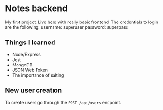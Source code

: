 # Notes backend

My first project. Live [here](https://level-one-notes.herokuapp.com/) with really basic frontend.
The credentials to login are the following:
username: superuser
password: superpass

## Things I learned
* Node/Express
* Jest
* MongoDB
* JSON Web Token
* The importance of salting

## New user creation
To create users go through the `POST /api/users` endpoint.
